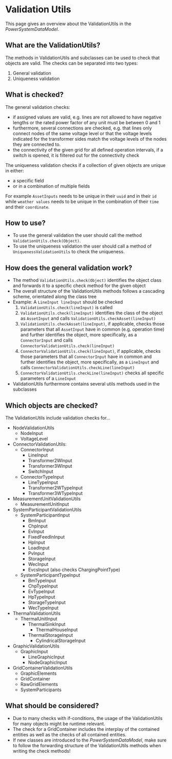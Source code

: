 # Validation Utils
This page gives an overview about the ValidationUtils in the *PowerSystemDataModel*.

## What are the ValidationUtils?
The methods in ValidationUtils and subclasses can be used to check that objects are valid. The checks can be separated into two types:
1. General validation
2. Uniqueness validation


## What is checked?
The general validation checks:
- if assigned values are valid, e.g. lines are not allowed to have negative lengths or the rated power factor of any unit must be between 0 and 1
- furthermore, several connections are checked, e.g. that lines only connect nodes of the same voltage level or that the voltage levels indicated for the transformer sides match the voltage levels of the nodes they are connected to.
- the connectivity of the given grid for all defined operation intervals, if a switch is opened, it is filtered out for the connectivity check

The uniqueness validation checks if a collection of given objects are unique in either:
- a specific field
- or in a combination of multiple fields

For example `AssetInputs` needs to be unique in their `uuid` and in their `id` while
`weather values` needs to be unique in the combination of their `time` and their `coordinate`.


## How to use?
- To use the general validation the user should call the method `ValidationUtils.check(Object)`.
- To use the uniqueness validation the user should call a method of `UniquenessValidationUtils` to check the uniqueness.

## How does the general validation work?

- The method `ValidationUtils.check(Object)` identifies the object class and forwards it to a specific check method for the given object
- The overall structure of the ValidationUtils methods follows a cascading scheme, orientated along the class tree
- Example: A `LineInput lineInput` should be checked
    1. `ValidationUtils.check(lineInput)` is called
    2. `ValidationUtils.check(lineInput)` identifies the class of the object as `AssetInput` and calls `ValidationUtils.checkAsset(lineInput)`
    3. `ValidationUtils.checkAsset(lineInput)`, if applicable, checks those parameters that all `AssetInput` have in common (e.g. operation time) and further identifies the object, more specifically, as a `ConnectorInput` and calls `ConnectorValidationUtils.check(lineInput)`
    4. `ConnectorValidationUtils.check(lineInput)`, if applicable, checks those parameters that all `ConnectorInput` have in common and further identifies the object, more specifically, as a `LineInput` and calls `ConnectorValidationUtils.checkLine(lineInput)`
    5. `ConnectorValidationUtils.checkLine(lineInput)` checks all specific parameters of a `LineInput`
- ValidationUtils furthermore contains several utils methods used in the subclasses

## Which objects are checked?
The ValidationUtils include validation checks for...

- NodeValidationUtils
    - NodeInput
    - VoltageLevel
- ConnectorValidationUtils:
    - ConnectorInput
        - LineInput
        - Transformer2WInput
        - Transformer3WInput
        - SwitchInput
    - ConnectorTypeInput
        - LineTypeInput
        - Transformer2WTypeInput
        - Transformer3WTypeInput
- MeasurementUnitValidationUtils
    - MeasurementUnitInput
- SystemParticipantValidationUtils
    - SystemParticipantInput
        - BmInput
        - ChpInput
        - EvInput
        - FixedFeedInInput
        - HpInput
        - LoadInput
        - PvInput
        - StorageInput
        - WecInput
        - EvcsInput (also checks ChargingPointType)
    - SystemParticipantTypeInput
        - BmTypeInput
        - ChpTypeInput
        - EvTypeInput
        - HpTypeInput
        - StorageTypeInput
        - WecTypeInput
- ThermalValidationUtils
    - ThermalUnitInput
        - ThermalSinkInput
            - ThermalHouseInput
        - ThermalStorageInput
            - CylindricalStorageInput
- GraphicValidationUtils
    - GraphicInput
        - LineGraphicInput
        - NodeGraphicInput
- GridContainerValidationUtils
    - GraphicElements
    - GridContainer
    - RawGridElements
    - SystemParticipants

## What should be considered?
- Due to many checks with if-conditions, the usage of the ValidationUtils for many objects might be runtime relevant.
- The check for a GridContainer includes the interplay of the contained entities as well as the checks of all contained entities.
- If new classes are introduced to the *PowerSystemDataModel*, make sure to follow the forwarding structure of the ValidationUtils methods when writing the check methods!
